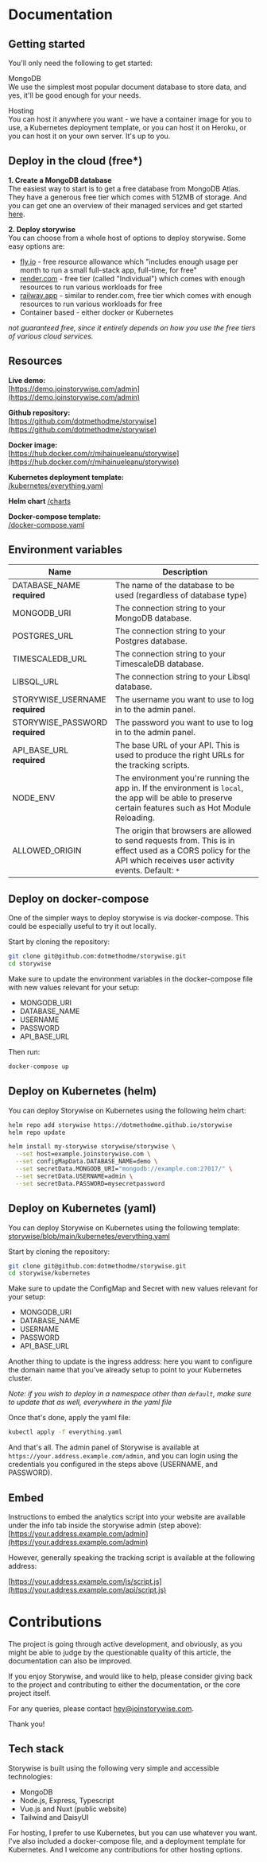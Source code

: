 # Documentation

## Getting started

You'll only need the following to get started:

MongoDB  
We use the simplest most popular document database to store data, and yes, it'll be good enough for your needs.

Hosting  
You can host it anywhere you want - we have a container image for you to use, a Kubernetes deployment template, or you can host it on Heroku, or you can host it on your own server. It's up to you.

## Deploy in the cloud (free*)

**1. Create a MongoDB database**  
The easiest way to start is to get a free database from MongoDB Atlas. They have a generous free tier which comes with 512MB of storage. And you can get one an overview of their managed services and get started [here](https://www.mongodb.com/pricing).

**2. Deploy storywise**  
You can choose from a whole host of options to deploy storywise. Some easy options are:
- [fly.io](https://fly.io/) - free resource allowance which "includes enough usage per month to run a small full-stack app, full-time, for free"
- [render.com](https://render.com/) - free tier (called "Individual") which comes with enough resources to run various workloads for free
- [railway.app](https://railway.app/) - similar to render.com, free tier which comes with enough resources to run various workloads for free
- Container based - either docker or Kubernetes

*not guaranteed free, since it entirely depends on how you use the free tiers of various cloud services.*

## Resources

**Live demo:**  
[https://demo.joinstorywise.com/admin](https://demo.joinstorywise.com/admin)  

**Github repository:**  
[https://github.com/dotmethodme/storywise](https://github.com/dotmethodme/storywise)

**Docker image:**  
[https://hub.docker.com/r/mihainueleanu/storywise](https://hub.docker.com/r/mihainueleanu/storywise)

**Kubernetes deployment template:**  
[/kubernetes/everything.yaml](https://github.com/dotmethodme/storywise/blob/main/kubernetes/everything.yaml)

**Helm chart**
[/charts](https://github.com/dotmethodme/storywise/blob/main/charts)

**Docker-compose template:**  
[/docker-compose.yaml](https://github.com/dotmethodme/storywise/blob/main/docker-compose.yaml)

## Environment variables

| Name                                 | Description                                                                                                                                                       |
| ------------------------------------ | ----------------------------------------------------------------------------------------------------------------------------------------------------------------- |
| DATABASE_NAME <br> **required**      | The name of the database to be used (regardless of database type)                                                                                                 |
| MONGODB_URI                          | The connection string to your MongoDB database.                                                                                                                   |
| POSTGRES_URL                         | The connection string to your Postgres database.                                                                                                                  |
| TIMESCALEDB_URL                      | The connection string to your TimescaleDB database.                                                                                                               |
| LIBSQL_URL                           | The connection string to your Libsql database.                                                                                                                    |
| STORYWISE_USERNAME <br> **required** | The username you want to use to log in to the admin panel.                                                                                                        |
| STORYWISE_PASSWORD <br> **required** | The password you want to use to log in to the admin panel.                                                                                                        |
| API_BASE_URL <br> **required**       | The base URL of your API. This is used to produce the right URLs for the tracking scripts.                                                                        |
| NODE_ENV                             | The environment you're running the app in. If the environment is `local`, the app will be able to preserve certain features such as Hot Module Reloading.         |
| ALLOWED_ORIGIN                       | The origin that browsers are allowed to send requests from. This is in effect used as a CORS policy for the API which receives user activity events. Default: `*` |

## Deploy on docker-compose

One of the simpler ways to deploy storywise is via docker-compose. This could be especially useful to try it out locally.

Start by cloning the repository:

```sh
git clone git@github.com:dotmethodme/storywise.git
cd storywise
```


Make sure to update the environment variables in the docker-compose file with new values relevant for your setup:

- MONGODB_URI
- DATABASE_NAME
- USERNAME
- PASSWORD
- API_BASE_URL

Then run:

```sh
docker-compose up
```

## Deploy on Kubernetes (helm)

You can deploy Storywise on Kubernetes using the following helm chart:

```sh
helm repo add storywise https://dotmethodme.github.io/storywise
helm repo update

helm install my-storywise storywise/storywise \
  --set host=example.joinstorywise.com \
  --set configMapData.DATABASE_NAME=demo \
  --set secretData.MONGODB_URI="mongodb://example.com:27017/" \
  --set secretData.USERNAME=admin \
  --set secretData.PASSWORD=mysecretpassword
```

## Deploy on Kubernetes (yaml)

You can deploy Storywise on Kubernetes using the following template:
[storywise/blob/main/kubernetes/everything.yaml](https://github.com/dotmethodme/storywise/blob/main/kubernetes/everything.yaml)

Start by cloning the repository:

```sh
git clone git@github.com:dotmethodme/storywise.git
cd storywise/kubernetes
```


Make sure to update the ConfigMap and Secret with new values relevant for your setup:

- MONGODB_URI
- DATABASE_NAME
- USERNAME
- PASSWORD
- API_BASE_URL

Another thing to update is the ingress address: here you want to configure the domain name that you've already setup to point to your Kubernetes cluster.

*Note: if you wish to deploy in a namespace other than `default`, make sure to update that as well, everywhere in the yaml file*

Once that's done, apply the yaml file:

```sh
kubectl apply -f everything.yaml
```


And that's all. The admin panel of Storywise is available at `https://your.address.example.com/admin`, and you can login using the credentials you configured in the steps above (USERNAME, and PASSWORD).

## Embed

Instructions to embed the analytics script into your website are available under the info tab inside the storywise admin (step above):
[https://your.address.example.com/admin](https://your.address.example.com/admin)

However, generally speaking the tracking script is available at the following address:

[https://your.address.example.com/js/script.js](https://your.address.example.com/api/script.js)

<div class="my-10"></div>

# Contributions
The project is going through active development, and obviously, as you might be able to judge by the questionable quality of this article, the documentation can also be improved.

If you enjoy Storywise, and would like to help, please consider giving back to the project and contributing to either the documentation, or the core project itself.

For any queries, please contact [hey@joinstorywise.com](mailto:hey@joinstorywise.com).

Thank you!



## Tech stack

Storywise is built using the following very simple and accessible technologies:
- MongoDB
- Node.js, Express, Typescript
- Vue.js and Nuxt (public website)
- Tailwind and DaisyUI

For hosting, I prefer to use Kubernetes, but you can use whatever you want. I've also included a docker-compose file, and a deployment template for Kubernetes. And I welcome any contributions for other hosting options.


